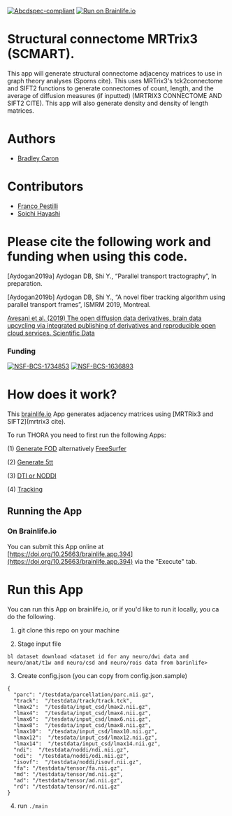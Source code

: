 [![Abcdspec-compliant](https://img.shields.io/badge/ABCD_Spec-v1.1-green.svg)](https://github.com/brain-life/abcd-spec)
[![Run on Brainlife.io](https://img.shields.io/badge/Brainlife-brainlife.app.394-blue.svg)](https://doi.org/10.25663/brainlife.app.394)

# Structural connectome MRTrix3 (SCMART).

This app will generate structural connectome adjacency matrices to use in graph theory analyses (Sporns cite). This uses MRTrix3's tck2connectome and SIFT2 functions to generate connectomes of count, length, and the average of diffusion measures (if inputted) (MRTRIX3 CONNECTOME AND SIFT2 CITE). This app will also generate density and density of length matrices. 

# Authors
- [Bradley Caron](bacaron@iu.edu)

# Contributors
- [Franco Pestilli](pestilli@utexas.edu)
- [Soichi Hayashi](hayashis@iu.edu)

# Please cite the following work and funding when using this code.

[Aydogan2019a]	Aydogan DB, Shi Y., “Parallel transport tractography”, In preparation.

[Aydogan2019b]	Aydogan DB, Shi Y., “A novel fiber tracking algorithm using parallel transport frames”, ISMRM 2019, Montreal.

[Avesani et al. (2019) The open diffusion data derivatives, brain data upcycling via integrated publishing of derivatives and reproducible open cloud services. Scientific Data](https://doi.org/10.1038/s41597-019-0073-y)

### Funding 
[![NSF-BCS-1734853](https://img.shields.io/badge/NSF_BCS-1734853-blue.svg)](https://nsf.gov/awardsearch/showAward?AWD_ID=1734853)
[![NSF-BCS-1636893](https://img.shields.io/badge/NSF_BCS-1636893-blue.svg)](https://nsf.gov/awardsearch/showAward?AWD_ID=1636893)


# How does it work?

This [brainlife.io](brainlife.io/apps) App generates adjacency matrices using [MRTRix3 and SIFT2](mrtrix3 cite). 

To run THORA you need to first run the following Apps: 

  (1) [Generate FOD](https://doi.org/10.25663/bl.app.49) alternatively [FreeSurfer](https://doi.org/10.25663/bl.app.0) 

  (2) [Generate 5tt](https://doi.org/10.25663/brainlife.app.222) 
  
  (3) [DTI or NODDI](https://doi.org/10.25663/bl.app.23)
  
  (4) [Tracking]()

## Running the App 

### On Brainlife.io

You can submit this App online at [https://doi.org/10.25663/brainlife.app.394](https://doi.org/10.25663/brainlife.app.394) via the "Execute" tab.

# Run this App

You can run this App on brainlife.io, or if you'd like to run it locally, you ca do the following.

1) git clone this repo on your machine

2) Stage input file

```
bl dataset download <dataset id for any neuro/dwi data and neuro/anat/t1w and neuro/csd and neuro/rois data from barinlife>
```

3) Create config.json (you can copy from config.json.sample)

```
{
  "parc": "/testdata/parcellation/parc.nii.gz",
  "track":  "/testdata/track/track.tck",
  "lmax2":  "/tesdata/input_csd/lmax2.nii.gz",
  "lmax4":  "/tesdata/input_csd/lmax4.nii.gz",
  "lmax6":  "/tesdata/input_csd/lmax6.nii.gz",
  "lmax8":  "/tesdata/input_csd/lmax8.nii.gz",
  "lmax10":  "/tesdata/input_csd/lmax10.nii.gz",
  "lmax12":  "/tesdata/input_csd/lmax12.nii.gz",
  "lmax14":  "/testdata/input_csd/lmax14.nii.gz",
  "ndi":  "/testdata/noddi/ndi.nii.gz",
  "odi":  "/testdata/noddi/odi.nii.gz",
  "isovf":  "/testdata/noddi/isovf.nii.gz",
  "fa":	"/testdata/tensor/fa.nii.gz",
  "md":	"/testdata/tensor/md.nii.gz",
  "ad":	"/testdata/tensor/ad.nii.gz",
  "rd":	"/testdata/tensor/rd.nii.gz"
}
```

4) run `./main`


